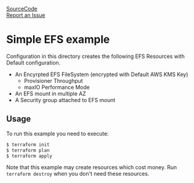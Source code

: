 [SourceCode](https://github.com/nclouds/terraform-aws-efs/tree/master/examples/advanced)   
[Report an Issue](https://github.com/nclouds/terraform-aws-efs/issues)

# Simple EFS example

Configuration in this directory creates the following EFS Resources with Default configuration.
- An Encyrpted EFS FileSystem (encrypted with Default AWS KMS Key)
    - Provisioner Throughput
    - maxIO Performance Mode
- An EFS mount in multiple AZ
- A Security group attached to EFS mount

## Usage

To run this example you need to execute:

```bash
$ terraform init
$ terraform plan
$ terraform apply
```

Note that this example may create resources which cost money. Run `terraform destroy` when you don't need these resources.
